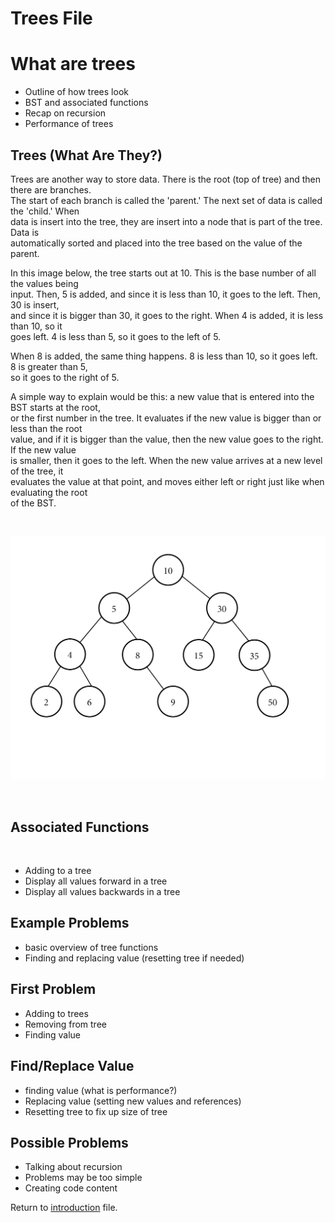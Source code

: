 # Trees File

# What are trees
- Outline of how trees look
- BST and associated functions
- Recap on recursion
- Performance of trees

## Trees (What Are They?)
Trees are another way to store data. There is the root (top of tree) and then there are branches.  
The start of each branch is called the 'parent.' The next set of data is called the 'child.' When  
data is insert into the tree, they are insert into a node that is part of the tree. Data is  
automatically sorted and placed into the tree based on the value of the parent.  

In this image below, the tree starts out at 10. This is the base number of all the values being  
input. Then, 5 is added, and since it is less than 10, it goes to the left. Then, 30 is insert,  
and since it is bigger than 30, it goes to the right. When 4 is added, it is less than 10, so it  
goes left. 4 is less than 5, so it goes to the left of 5.  

When 8 is added, the same thing happens. 8 is less than 10, so it goes left. 8 is greater than 5,  
so it goes to the right of 5. 

A simple way to explain would be this: a new value that is entered into the BST starts at the root,  
or the first number in the tree. It evaluates if the new value is bigger than or less than the root  
value, and if it is bigger than the value, then the new value goes to the right. If the new value  
is smaller, then it goes to the left. When the new value arrives at a new level of the tree, it  
evaluates the value at that point, and moves either left or right just like when evaluating the root  
of the BST.  

<p>&nbsp;</p>

![BST](bst_image.jpg)

<p>&nbsp;</p>

## Associated Functions

<p>&nbsp;</p>

* Adding to a tree
* Display all values forward in a tree
* Display all values backwards in a tree

## Example Problems
- basic overview of tree functions
- Finding and replacing value (resetting tree if needed)

## First Problem
- Adding to trees
- Removing from tree
- Finding value

## Find/Replace Value
- finding value (what is performance?)
- Replacing value (setting new values and references)
- Resetting tree to fix up size of tree

## Possible Problems
- Talking about recursion
- Problems may be too simple
- Creating code content

Return to [introduction](introduction.md) file.
